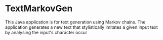 # TextMarkovGen
This Java application is for text generation using Markov chains. The application generates a new text that stylistically imitates a given input text by analysing the input's character occur